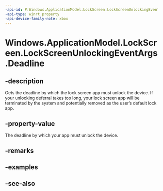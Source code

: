 ```yaml
---
-api-id: P:Windows.ApplicationModel.LockScreen.LockScreenUnlockingEventArgs.Deadline
-api-type: winrt property
-api-device-family-note: xbox
---
```


<!-- Property syntax
public Windows.Foundation.DateTime Deadline { get; }
-->

# Windows.ApplicationModel.LockScreen.LockScreenUnlockingEventArgs.Deadline

## -description
Gets the deadline by which the lock screen app must unlock the device. If your unlocking deferral takes too long, your lock screen app will be terminated by the system and potentially removed as the user’s default lock app.

## -property-value
The deadline by which your app must unlock the device.

## -remarks

## -examples

## -see-also
